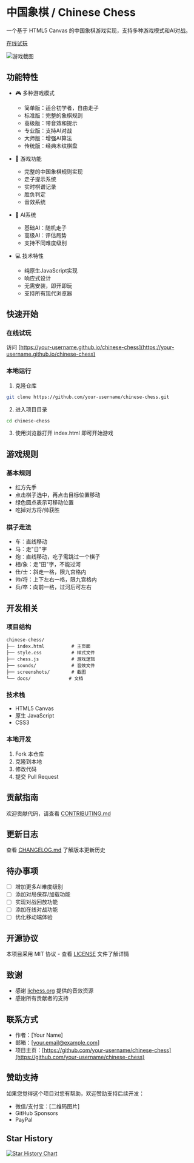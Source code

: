# 中国象棋 / Chinese Chess

一个基于 HTML5 Canvas 的中国象棋游戏实现，支持多种游戏模式和AI对战。

[在线试玩](https://your-username.github.io/chinese-chess)

![游戏截图](screenshots/gameplay.png)

## 功能特性

- 🎮 多种游戏模式
  - 简单版：适合初学者，自由走子
  - 标准版：完整的象棋规则
  - 高级版：带音效和提示
  - 专业版：支持AI对战
  - 大师版：增强AI算法
  - 传统版：经典木纹棋盘

- 🎯 游戏功能
  - 完整的中国象棋规则实现
  - 走子提示系统
  - 实时棋谱记录
  - 胜负判定
  - 音效系统

- 🤖 AI系统
  - 基础AI：随机走子
  - 高级AI：评估局势
  - 支持不同难度级别

- 💻 技术特性
  - 纯原生JavaScript实现
  - 响应式设计
  - 无需安装，即开即玩
  - 支持所有现代浏览器

## 快速开始

### 在线试玩

访问 [https://your-username.github.io/chinese-chess](https://your-username.github.io/chinese-chess)

### 本地运行

1. 克隆仓库
```bash
git clone https://github.com/your-username/chinese-chess.git
```

2. 进入项目目录
```bash
cd chinese-chess
```

3. 使用浏览器打开 index.html 即可开始游戏

## 游戏规则

### 基本规则
- 红方先手
- 点击棋子选中，再点击目标位置移动
- 绿色圆点表示可移动位置
- 吃掉对方将/帅获胜

### 棋子走法
- 车：直线移动
- 马：走"日"字
- 炮：直线移动，吃子需跳过一个棋子
- 相/象：走"田"字，不能过河
- 仕/士：斜走一格，限九宫格内
- 帅/将：上下左右一格，限九宫格内
- 兵/卒：向前一格，过河后可左右

## 开发相关

### 项目结构
```
chinese-chess/
├── index.html          # 主页面
├── style.css           # 样式文件
├── chess.js            # 游戏逻辑
├── sounds/             # 音效文件
├── screenshots/        # 截图
└── docs/              # 文档
```

### 技术栈
- HTML5 Canvas
- 原生 JavaScript
- CSS3

### 本地开发
1. Fork 本仓库
2. 克隆到本地
3. 修改代码
4. 提交 Pull Request

## 贡献指南

欢迎贡献代码，请查看 [CONTRIBUTING.md](CONTRIBUTING.md)

## 更新日志

查看 [CHANGELOG.md](CHANGELOG.md) 了解版本更新历史

## 待办事项

- [ ] 增加更多AI难度级别
- [ ] 添加对局保存/加载功能
- [ ] 实现对战回放功能
- [ ] 添加在线对战功能
- [ ] 优化移动端体验

## 开源协议

本项目采用 MIT 协议 - 查看 [LICENSE](LICENSE) 文件了解详情

## 致谢

- 感谢 [lichess.org](https://lichess.org) 提供的音效资源
- 感谢所有贡献者的支持

## 联系方式

- 作者：[Your Name]
- 邮箱：[your.email@example.com]
- 项目主页：[https://github.com/your-username/chinese-chess](https://github.com/your-username/chinese-chess)

## 赞助支持

如果您觉得这个项目对您有帮助，欢迎赞助支持后续开发：

- 微信/支付宝：[二维码图片]
- GitHub Sponsors
- PayPal

## Star History

[![Star History Chart](https://api.star-history.com/svg?repos=your-username/chinese-chess&type=Date)](https://star-history.com/#your-username/chinese-chess&Date)